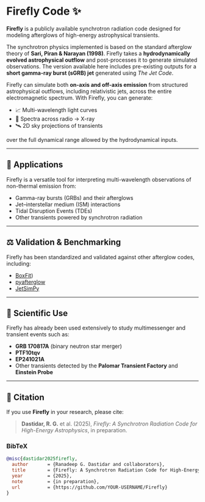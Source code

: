 # Firefly Code ✨  

**Firefly** is a publicly available synchrotron radiation code designed for modeling afterglows of high-energy astrophysical transients.  

The synchrotron physics implemented is based on the standard afterglow theory of **Sari, Piran & Narayan (1998)**. Firefly takes a **hydrodynamically evolved astrophysical outflow** and post-processes it to generate simulated observations. The version available here includes pre-existing outputs for a **short gamma-ray burst (sGRB) jet** generated using *The Jet Code*.  

Firefly can simulate both **on-axis and off-axis emission** from structured astrophysical outflows, including relativistic jets, across the entire electromagnetic spectrum. With Firefly, you can generate:  

- 📈 Multi-wavelength light curves  
- 🌌 Spectra across radio → X-ray  
- 🛰️ 2D sky projections of transients  

over the full dynamical range allowed by the hydrodynamical inputs.  

---

## 🔭 Applications  

Firefly is a versatile tool for interpreting multi-wavelength observations of non-thermal emission from:  

- Gamma-ray bursts (GRBs) and their afterglows  
- Jet–interstellar medium (ISM) interactions  
- Tidal Disruption Events (TDEs)  
- Other transients powered by synchrotron radiation  

---

## ⚖️ Validation & Benchmarking  

Firefly has been standardized and validated against other afterglow codes, including:  

- [BoxFit](https://cosmo.nyu.edu/afterglowlibrary/boxfit2011.html))  
- [pyafterglow](https://github.com/afterglowpy/afterglowpy)  
- [JetSimPy](https://github.com/your-org/jetsimpy)  

---

## 🧩 Scientific Use  

Firefly has already been used extensively to study multimessenger and transient events such as:  

- **GRB 170817A** (binary neutron star merger)  
- **PTF10tqv**  
- **EP241021A**  
- Other transients detected by the **Palomar Transient Factory** and **Einstein Probe**  

---

## 📜 Citation  

If you use **Firefly** in your research, please cite:  

> **Dastidar, R. G.** et al. (2025), *Firefly: A Synchrotron Radiation Code for High-Energy Astrophysics*, in preparation.  

### BibTeX  
```bibtex
@misc{dastidar2025firefly,
  author       = {Ranadeep G. Dastidar and collaborators},
  title        = {Firefly: A Synchrotron Radiation Code for High-Energy Astrophysics},
  year         = {2025},
  note         = {in preparation},
  url          = {https://github.com/YOUR-USERNAME/Firefly}
}
